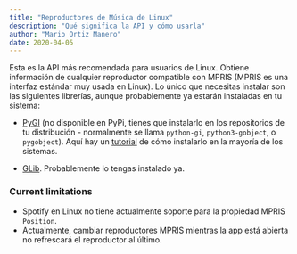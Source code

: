 ```yaml
---
title: "Reproductores de Música de Linux"
description: "Qué significa la API y cómo usarla"
author: "Mario Ortiz Manero"
date: 2020-04-05
---
```


Esta es la API más recomendada para usuarios de Linux. Obtiene información de cualquier reproductor compatible con MPRIS (MPRIS es una interfaz estándar muy usada en Linux). Lo único que necesitas instalar son las siguientes librerías, aunque probablemente ya estarán instaladas en tu sistema:

* [PyGI](https://pygobject.readthedocs.io/en/latest/) (no disponible en PyPi, tienes que instalarlo en los repositorios de tu distribución - normalmente se llama `python-gi`, `python3-gobject`, o `pygobject`). Aquí hay un [tutorial](https://pygobject.readthedocs.io/en/latest/getting_started.html) de cómo instalarlo en la mayoría de los sistemas.

* [GLib](https://developer.gnome.org/glib/). Probablemente lo tengas instalado ya.


### Current limitations
* Spotify en Linux no tiene actualmente soporte para la propiedad MPRIS `Position`.
* Actualmente, cambiar reproductores MPRIS mientras la app está abierta no refrescará el reproductor al último.
